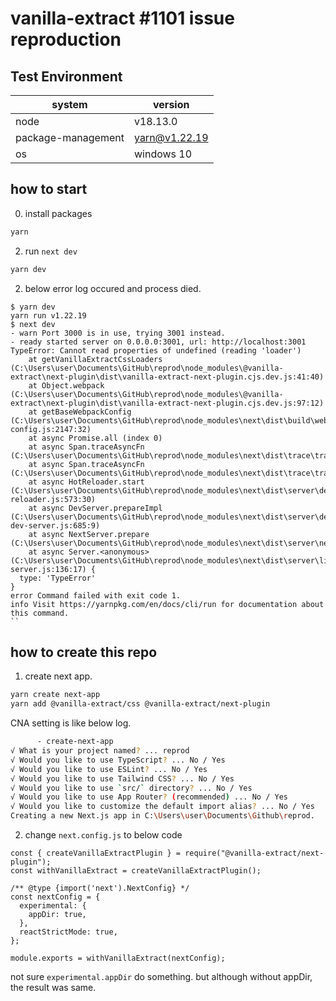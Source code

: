 # vanilla-extract #1101 issue reproduction

## Test Environment

|system|version|
| -- | -- |
| node | v18.13.0 |
| package-management | yarn@v1.22.19 |
| os | windows 10 |

## how to start

0. install packages
```bash
yarn
```

2. run `next dev`

```bash
yarn dev
```

2. below error log occured and process died.

```
$ yarn dev
yarn run v1.22.19
$ next dev
- warn Port 3000 is in use, trying 3001 instead.
- ready started server on 0.0.0.0:3001, url: http://localhost:3001
TypeError: Cannot read properties of undefined (reading 'loader')
    at getVanillaExtractCssLoaders (C:\Users\user\Documents\GitHub\reprod\node_modules\@vanilla-extract\next-plugin\dist\vanilla-extract-next-plugin.cjs.dev.js:41:40)
    at Object.webpack (C:\Users\user\Documents\GitHub\reprod\node_modules\@vanilla-extract\next-plugin\dist\vanilla-extract-next-plugin.cjs.dev.js:97:12)
    at getBaseWebpackConfig (C:\Users\user\Documents\GitHub\reprod\node_modules\next\dist\build\webpack-config.js:2147:32)
    at async Promise.all (index 0)
    at async Span.traceAsyncFn (C:\Users\user\Documents\GitHub\reprod\node_modules\next\dist\trace\trace.js:103:20)
    at async Span.traceAsyncFn (C:\Users\user\Documents\GitHub\reprod\node_modules\next\dist\trace\trace.js:103:20)
    at async HotReloader.start (C:\Users\user\Documents\GitHub\reprod\node_modules\next\dist\server\dev\hot-reloader.js:573:30)
    at async DevServer.prepareImpl (C:\Users\user\Documents\GitHub\reprod\node_modules\next\dist\server\dev\next-dev-server.js:685:9)
    at async NextServer.prepare (C:\Users\user\Documents\GitHub\reprod\node_modules\next\dist\server\next.js:165:13)
    at async Server.<anonymous> (C:\Users\user\Documents\GitHub\reprod\node_modules\next\dist\server\lib\render-server.js:136:17) {
  type: 'TypeError'
}
error Command failed with exit code 1.
info Visit https://yarnpkg.com/en/docs/cli/run for documentation about this command.
``
```

## how to create this repo

1. create next app.

```bash
yarn create next-app
yarn add @vanilla-extract/css @vanilla-extract/next-plugin
```

CNA setting is like below log.

```bash
      - create-next-app
√ What is your project named? ... reprod
√ Would you like to use TypeScript? ... No / Yes
√ Would you like to use ESLint? ... No / Yes
√ Would you like to use Tailwind CSS? ... No / Yes
√ Would you like to use `src/` directory? ... No / Yes
√ Would you like to use App Router? (recommended) ... No / Yes
√ Would you like to customize the default import alias? ... No / Yes
Creating a new Next.js app in C:\Users\user\Documents\Github\reprod.

```

2. change `next.config.js` to below code

```
const { createVanillaExtractPlugin } = require("@vanilla-extract/next-plugin");
const withVanillaExtract = createVanillaExtractPlugin();

/** @type {import('next').NextConfig} */
const nextConfig = {
  experimental: {
    appDir: true,
  },
  reactStrictMode: true,
};

module.exports = withVanillaExtract(nextConfig);
```

not sure `experimental.appDir` do something. but although without appDir, the result was same.
